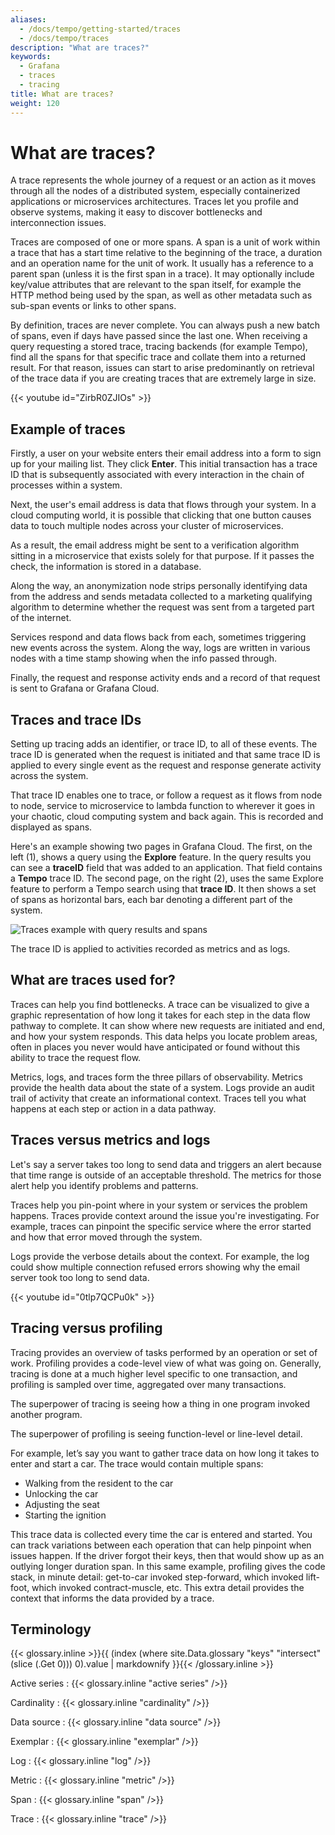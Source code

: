 ```yaml
---
aliases:
  - /docs/tempo/getting-started/traces
  - /docs/tempo/traces
description: "What are traces?"
keywords:
  - Grafana
  - traces
  - tracing
title: What are traces?
weight: 120
---
```


# What are traces?

A trace represents the whole journey of a request or an action as it moves through all the nodes of a distributed system, especially containerized applications or microservices architectures.
Traces let you profile and observe systems, making it easy to discover bottlenecks and interconnection issues.

Traces are composed of one or more spans.
A span is a unit of work within a trace that has a start time relative to the beginning of the trace, a duration and an operation name for the unit of work. It usually has a reference to a parent span (unless it is the first span in a trace).
It may optionally include key/value attributes that are relevant to the span itself, for example the HTTP method being used by the span, as well as other metadata such as sub-span events or links to other spans.

By definition, traces are never complete. You can always push a new batch of spans, even if days have passed since the last one.
When receiving a query requesting a stored trace, tracing backends (for example Tempo), find all the spans for that specific trace and collate them into a returned result. For that reason, issues can start to arise predominantly on retrieval of the trace data if you are creating traces that are extremely large in size.

<!-- Explanation of traces -->
{{< youtube id="ZirbR0ZJIOs" >}}

## Example of traces

Firstly, a user on your website enters their email address into a form to sign up for your mailing list. They click **Enter**. This initial transaction has a trace ID that is subsequently associated with every interaction in the chain of processes within a system.

Next, the user's email address is data that flows through your system. In a cloud computing world, it is possible that clicking that one button causes data to touch multiple nodes across your cluster of microservices.

As a result, the email address might be sent to a verification algorithm sitting in a microservice that exists solely for that purpose. If it passes the check, the information is stored in a database.

Along the way, an anonymization node strips personally identifying data from the address and sends metadata collected to a marketing qualifying algorithm to determine whether the request was sent from a targeted part of the internet.

Services respond and data flows back from each, sometimes triggering new events across the system. Along the way, logs are written in various nodes with a time stamp showing when the info passed through.

Finally, the request and response activity ends and a record of that request is sent to Grafana or Grafana Cloud.

## Traces and trace IDs

Setting up tracing adds an identifier, or trace ID, to all of these events. The trace ID is generated when the request is initiated and that same trace ID is applied to every single event as the request and response generate activity across the system.

That trace ID enables one to trace, or follow a request as it flows from node to node, service to microservice to lambda function to wherever it goes in your chaotic, cloud computing system and back again. This is recorded and displayed as spans.

Here's an example showing two pages in Grafana Cloud. The first, on the left (1), shows a query using the **Explore** feature. In the query results you can see a **traceID** field that was added to an application. That field contains a **Tempo** trace ID. The second page, on the right (2), uses the same Explore feature to perform a Tempo search using that **trace ID**. It then shows a set of spans as horizontal bars, each bar denoting a different part of the system.

![Traces example with query results and spans](/static/img/docs/tempo/screenshot-trace-explore-spans-g10.png)

The trace ID is applied to activities recorded as metrics and as logs.

## What are traces used for?

Traces can help you find bottlenecks.
A trace can be visualized to give a graphic representation of how long it takes for each step in the data flow pathway to complete.
It can show where new requests are initiated and end, and how your system responds.
This data helps you locate problem areas, often in places you never would have anticipated or found without this ability to trace the request flow.

Metrics, logs, and traces form the three pillars of observability.
Metrics provide the health data about the state of a system.
Logs provide an audit trail of activity that create an informational context. Traces tell you what happens at each step or action in a data pathway.

## Traces versus metrics and logs

Let's say a server takes too long to send data and triggers an alert because that time range is outside of an acceptable threshold. The metrics for those alert help you identify problems and patterns.

Traces help you pin-point where in your system or services the problem happens. Traces provide context around the issue you're investigating. For example, traces can pinpoint the specific service where the error started and how that error moved through the system.

Logs provide the verbose details about the context. For example, the log could show multiple connection refused errors showing why the email server took too long to send data.

<!-- What traces provide that logs and metrics don't -->
{{< youtube id="0tlp7QCPu0k" >}}

## Tracing versus profiling

Tracing provides an overview of tasks performed by an operation or set of work.
Profiling provides a code-level view of what was going on.
Generally, tracing is done at a much higher level specific to one transaction, and profiling is sampled over time, aggregated over many transactions.

The superpower of tracing is seeing how a thing in one program invoked another program.

The superpower of profiling is seeing function-level or line-level detail.

For example, let’s say you want to gather trace data on how long it takes to enter and start a car. The trace would contain multiple spans:

- Walking from the resident to the car
- Unlocking the car
- Adjusting the seat
- Starting the ignition

This trace data is collected every time the car is entered and started.
You can track variations between each operation that can help pinpoint when issues happen.
If the driver forgot their keys, then that would show up as an outlying longer duration span.
In this same example, profiling gives the code stack, in minute detail: get-to-car invoked step-forward, which invoked lift-foot, which invoked contract-muscle, etc.
This extra detail provides the context that informs the data provided by a trace.

## Terminology

{{< glossary.inline >}}{{ (index (where site.Data.glossary "keys" "intersect" (slice (.Get 0))) 0).value | markdownify }}{{< /glossary.inline >}}

Active series
: {{< glossary.inline "active series" />}}

Cardinality
: {{< glossary.inline "cardinality" />}}

Data source
: {{< glossary.inline "data source" />}}

Exemplar
: {{< glossary.inline "exemplar" />}}

Log
: {{< glossary.inline "log" />}}

Metric
: {{< glossary.inline "metric" />}}

Span
: {{< glossary.inline "span" />}}

Trace
: {{< glossary.inline "trace" />}}
